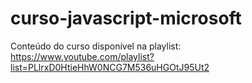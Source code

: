 ﻿# curso-javascript-microsoft

Conteúdo do curso disponível na playlist: 
https://www.youtube.com/playlist?list=PLlrxD0HtieHhW0NCG7M536uHGOtJ95Ut2
